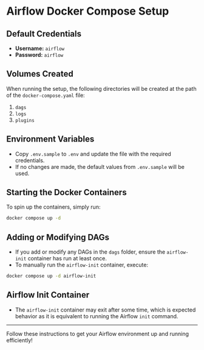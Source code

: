 # Airflow Docker Compose Setup

## Default Credentials
- **Username:** `airflow`
- **Password:** `airflow`

## Volumes Created
When running the setup, the following directories will be created at the path of the `docker-compose.yaml` file:
1. `dags`
2. `logs`
3. `plugins`

## Environment Variables
- Copy `.env.sample` to `.env` and update the file with the required credentials.
- If no changes are made, the default values from `.env.sample` will be used.

## Starting the Docker Containers
To spin up the containers, simply run:
```bash
docker compose up -d
```

## Adding or Modifying DAGs
- If you add or modify any DAGs in the `dags` folder, ensure the `airflow-init` container has run at least once.
- To manually run the `airflow-init` container, execute:
```bash
docker compose up -d airflow-init
```

## Airflow Init Container
- The `airflow-init` container may exit after some time, which is expected behavior as it is equivalent to running the Airflow `init` command.

---
Follow these instructions to get your Airflow environment up and running efficiently!

